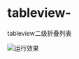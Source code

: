 # tableview-
tableview二级折叠列表

![运行效果](https://github.com/hanjunqiang/tableview-/blob/master/tableview%E4%BA%8C%E7%BA%A7%E6%8A%98%E5%8F%A0%E5%88%97%E8%A1%A8.gif)
